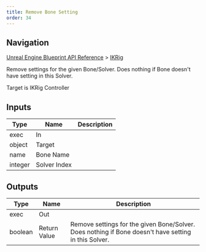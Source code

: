 ```yaml
---
title: Remove Bone Setting
order: 34
---
```

## Navigation

[Unreal Engine Blueprint API Reference](https://dev.epicgames.com/documentation/en-us/unreal-engine/BlueprintAPI) > [IKRig](https://dev.epicgames.com/documentation/en-us/unreal-engine/BlueprintAPI/IKRig)

Remove settings for the given Bone/Solver. Does nothing if Bone doesn't have setting in this Solver.

Target is IKRig Controller

## Inputs

| Type | Name | Description |
| --- | --- | --- |
| exec | In |  |
| object | Target |  |
| name | Bone Name |  |
| integer | Solver Index |  |

## Outputs

| Type | Name | Description |
| --- | --- | --- |
| exec | Out |  |
| boolean | Return Value | Remove settings for the given Bone/Solver. Does nothing if Bone doesn't have setting in this Solver. |
